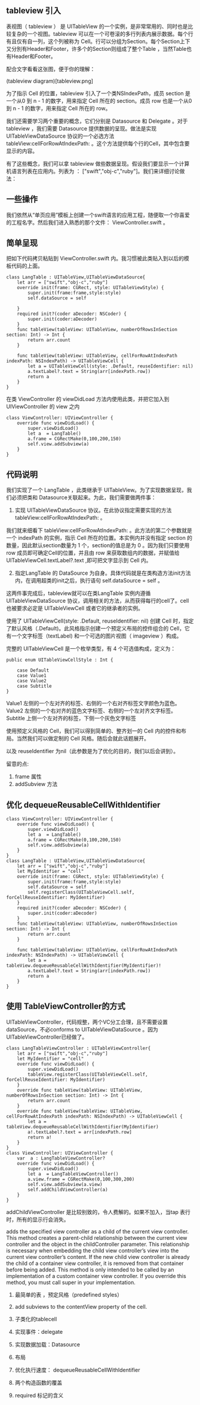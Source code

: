 ## tableview 引入 

表视图（ tableview ） 是 UITableView 的一个实例，是非常常用的、同时也是比较复杂的一个视图。tableview 可以在一个可卷滚的多行列表内展示数据。每个行有且仅有自一列，这个列被称为 Cell。行可以分组为Section。每个Section上下又分別有Header和Footer，许多个的Section则组成了整个Table ，当然Table也有Header和Footer。


配合文字看看这张图，便于你的理解：

  (tableview diagram)[tableview.png]

为了指示 Cell 的位置，tableview 引入了一个类NSIndexPath，成员 section 是一个从0 到 n - 1 的数字，用来指定 Cell 所在的 section。成员 row 也是一个从0 到 n - 1 的数字，用来指定 Cell 所在的 row。

我们还需要学习两个重要的概念，它们分别是 Datasource 和 Delegate 。对于tableview ，我们需要 Datasource 提供数据的呈现。做法是实现 UITableViewDataSource 协议的一个必选方法 tableView:cellForRowAtIndexPath: 。这个方法提供每个行的Cell，其中包含要显示的内容。

有了这些概念，我们可以拿 tableview 做些数据呈现。假设我们要显示一个计算机语言列表在应用内。列表为 ： ["swift","obj-c","ruby"]。我们来详细讨论做法：

## 一些操作

我们依然从“单页应用”模板上创建一个swift语言的应用工程，随便取一个你喜爱的工程名字。然后我们进入熟悉的那个文件： ViewController.swift 。

## 简单呈现

把如下代码拷贝粘贴到  ViewController.swift 内。我习惯被此类贴入到以后的模板代码的上面。

    class LangTable : UITableView,UITableViewDataSource{
        let arr = ["swift","obj-c","ruby"]
        override init(frame: CGRect, style: UITableViewStyle) {
            super.init(frame:frame,style:style)
            self.dataSource = self
            
        }
        required init?(coder aDecoder: NSCoder) {
            super.init(coder:aDecoder)
        }
        func tableView(tableView: UITableView, numberOfRowsInSection section: Int) -> Int {
            return arr.count
        }
        
        func tableView(tableView: UITableView, cellForRowAtIndexPath indexPath: NSIndexPath) -> UITableViewCell {
            let a = UITableViewCell(style: .Default, reuseIdentifier: nil)
            a.textLabel?.text = String(arr[indexPath.row])
            return a
        }
    }

在类 ViewController 的 viewDidLoad 方法内使用此类，并把它加入到 UIViewController 的 view 之内

    class ViewController: UIViewController {
        override func viewDidLoad() {
            super.viewDidLoad()
            let a  = LangTable()
            a.frame = CGRectMake(0,100,200,150)
            self.view.addSubview(a)
        }
    }

## 代码说明

我们实现了一个 LangTable ，此类继承于 UITableView。为了实现数据呈现，我们必须把类和 Datasource关联起来。为此，我们需要做两件事：

1. 实现 UITableViewDataSource 协议。在此协议指定需要实现的方法 tableView:cellForRowAtIndexPath: 。

我们就来细看下 tableView:cellForRowAtIndexPath:  。此方法的第二个参数就是一个 indexPath 的实例，指示 Cell 所在的位置。本实例内并没有指定 section 的数量，因此默认section数量为 1 个，section的值总是为 0  。因为我们只要使用 row 成员即可确定Cell的位置，并且由 row 来获取数组内的数据，并赋值给 UITableViewCell.textLabel?.text ,即可把文字显示到 Cell 内。

2. 指定LangTable 的 DataSource 为自身。具体代码就是在类构造方法init方法内，在调用超类的init之后，执行语句 self.dataSource = self 。

这两件事完成后，tableview就可以在类LangTable 实例内遵循 UITableViewDataSource 协议，调用相关的方法，从而获得每行的cell了。cell 也被要求必定是 UITableViewCell 或者它的继承者的实例。

使用了 UITableViewCell(style: .Default, reuseIdentifier: nil) 创建 Cell 时，指定了默认风格（.Default)。此风格指示创建一个预定义布局的控件组合的 Cell，它有一个文字标签（textLabel) 和一个可选的图片视图（ imageview ）构成。

完整的 UITableViewCell 是一个枚举类型，有 4 个可选值构成，定义为：

    public enum UITableViewCellStyle : Int {
        
        case Default
        case Value1 
        case Value2 
        case Subtitle 
    }

Value1 左侧的一个左对齐的标签、右侧的一个右对齐标签文字颜色为蓝色。
Value2 左侧的一个右对齐的蓝色文字标签、右侧的一个左对齐文字标签。
Subtitle 上侧一个左对齐的标签，下侧一个灰色文字标签

使用预定义风格的 Cell，我们可以得到简单的、整齐划一的 Cell 内的控件和布局。当然我们可以做定制的 Cell 风格。随后会就此话题展开。

以及 reuseIdentifier 为nil（此参数是为了优化的目的，我们以后会讲到）。


留意的点:
1. frame 属性
2. addSubview 方法

## 优化 dequeueReusableCellWithIdentifier


    class ViewController: UIViewController {
        override func viewDidLoad() {
            super.viewDidLoad()
            let a  = LangTable()
            a.frame = CGRectMake(0,100,200,150)
            self.view.addSubview(a)
        }
    }
    class LangTable : UITableView,UITableViewDataSource{
        let arr = ["swift","obj-c","ruby"]
        let MyIdentifier = "cell"
        override init(frame: CGRect, style: UITableViewStyle) {
            super.init(frame:frame,style:style)
            self.dataSource = self
            self.registerClass(UITableViewCell.self, forCellReuseIdentifier: MyIdentifier)
        }
        required init?(coder aDecoder: NSCoder) {
            super.init(coder:aDecoder)
        }
        func tableView(tableView: UITableView, numberOfRowsInSection section: Int) -> Int {
            return arr.count
        }
        
        func tableView(tableView: UITableView, cellForRowAtIndexPath indexPath: NSIndexPath) -> UITableViewCell {
            let a = tableView.dequeueReusableCellWithIdentifier(MyIdentifier)!
            a.textLabel?.text = String(arr[indexPath.row])
            return a
        }
    }
## 使用 TableViewController的方式

UITableViewController，代码规整，两个VC分工合理，且不需要设置 dataSource，不必conforms to UITableViewDataSource 。因为UITableViewController已经做了。


    class LangTableViewController : UITableViewController{
        let arr = ["swift","obj-c","ruby"]
        let MyIdentifier = "cell"
        override func viewDidLoad() {
            super.viewDidLoad()
            tableView.registerClass(UITableViewCell.self, forCellReuseIdentifier: MyIdentifier)
        }
        override func tableView(tableView: UITableView, numberOfRowsInSection section: Int) -> Int {
            return arr.count
        }
        override func tableView(tableView: UITableView, cellForRowAtIndexPath indexPath: NSIndexPath) -> UITableViewCell {
            let a = tableView.dequeueReusableCellWithIdentifier(MyIdentifier)
            a!.textLabel?.text = arr[indexPath.row]
            return a!
        }
    }
    class ViewController: UIViewController {
        var  a : LangTableViewController?
        override func viewDidLoad() {
            super.viewDidLoad()
            let a  = LangTableViewController()
            a.view.frame = CGRectMake(0,100,300,200)
            self.view.addSubview(a.view)
            self.addChildViewController(a)
        }
    }
addChildViewController 是比较别致的，令人费解的。如果不加入，当tap 表行时，所有的显示行会消失。

adds the specified view controller as a child of the current view controller.
This method creates a parent-child relationship between the current view controller and the object in the childController parameter. This relationship is necessary when embedding the child view controller’s view into the current view controller’s content. If the new child view controller is already the child of a container view controller, it is removed from that container before being added.
This method is only intended to be called by an implementation of a custom container view controller. If you override this method, you must call super in your implementation.


1. 最简单的表 ，预定风格（predefined styles）
2. add subviews to the contentView property of the cell.
3. 子类化的tablecell
4. 实现事件：delegate
5.  实现数据加载：Datasource
6. 布局
7. 优化执行速度： dequeueReusableCellWithIdentifier


2. 两个构造函数的覆盖
3. required 标记的含义
